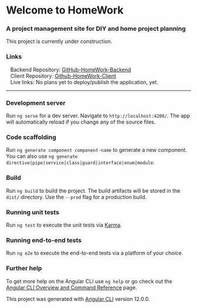 # Welcome to HomeWork

### A project management site for DIY and home project planning

This project is currently under construction.

### Links
&nbsp;&nbsp; Backend Repository: [GitHub-HomeWork-Backend](https://github.com/kbini28/homework-backend) <br>
&nbsp;&nbsp; Client Repository: [Github-HomeWork-Client](https://github.com/kbini28/homework-client) <br>
&nbsp;&nbsp; Live links: No plans yet to deploy/publish the application, yet.

<hr>

### Development server

Run `ng serve` for a dev server. Navigate to `http://localhost:4200/`. The app will automatically reload if you change any of the source files.

### Code scaffolding

Run `ng generate component component-name` to generate a new component. You can also use `ng generate directive|pipe|service|class|guard|interface|enum|module`.

### Build

Run `ng build` to build the project. The build artifacts will be stored in the `dist/` directory. Use the `--prod` flag for a production build.

### Running unit tests

Run `ng test` to execute the unit tests via [Karma](https://karma-runner.github.io).

### Running end-to-end tests

Run `ng e2e` to execute the end-to-end tests via a platform of your choice.

### Further help

To get more help on the Angular CLI use `ng help` or go check out the [Angular CLI Overview and Command Reference](https://angular.io/cli) page.

This project was generated with [Angular CLI](https://github.com/angular/angular-cli) version 12.0.0.
